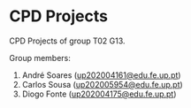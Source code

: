 # CPD Projects

CPD Projects of group T02 G13.

Group members:

1. André Soares (up202004161@edu.fe.up.pt)
2. Carlos Sousa (up202005954@edu.fe.up.pt)
3. Diogo Fonte (up202004175@edu.fe.up.pt)
